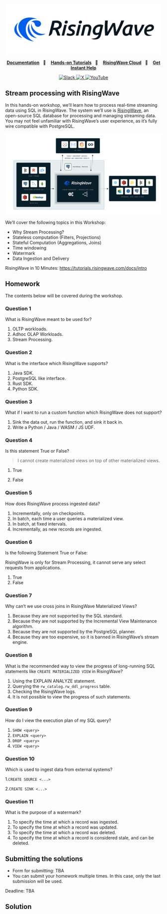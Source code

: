 <p align="center">
  <picture>
    <source srcset="https://github.com/risingwavelabs/risingwave/blob/main/.github/RisingWave-logo-dark.svg" width="500px" media="(prefers-color-scheme: dark)">
    <img src="https://github.com/risingwavelabs/risingwave/blob/main/.github/RisingWave-logo-light.svg" width="500px">
  </picture>
</p>


</div>

<p align="center">
  <a
    href="https://docs.risingwave.com/"
    target="_blank"
  ><b>Documentation</b></a>&nbsp;&nbsp;&nbsp;📑&nbsp;&nbsp;&nbsp;
  <a
    href="https://tutorials.risingwave.com/"
    target="_blank"
  ><b>Hands-on Tutorials</b></a>&nbsp;&nbsp;&nbsp;🎯&nbsp;&nbsp;&nbsp;
  <a
    href="https://cloud.risingwave.com/"
    target="_blank"
  ><b>RisingWave Cloud</b></a>&nbsp;&nbsp;&nbsp;🚀&nbsp;&nbsp;&nbsp;
  <a
    href="https://risingwave.com/slack"
    target="_blank"
  >
    <b>Get Instant Help</b>
  </a>
</p>
<div align="center">
  <a
    href="https://risingwave.com/slack"
    target="_blank"
  >
    <img alt="Slack" src="https://badgen.net/badge/Slack/Join%20RisingWave/0abd59?icon=slack" />
  </a>
  <a
    href="https://twitter.com/risingwavelabs"
    target="_blank"
  >
    <img alt="X" src="https://img.shields.io/twitter/follow/risingwavelabs" />
  </a>
  <a
    href="https://www.youtube.com/@risingwave-labs"
    target="_blank"
  >
    <img alt="YouTube" src="https://img.shields.io/youtube/channel/views/UCsHwdyBRxBpmkA5RRd0YNEA" />
  </a>
</div>

## Stream processing with RisingWave

In this hands-on workshop, we’ll learn how to process real-time streaming data using SQL in RisingWave. The system we’ll use is [RisingWave](https://github.com/risingwavelabs/risingwave), an open-source SQL database for processing and managing streaming data. You may not feel unfamiliar with RisingWave’s user experience, as it’s fully wire compatible with PostgreSQL.

![RisingWave](https://raw.githubusercontent.com/risingwavelabs/risingwave-docs/main/docs/images/new_archi_grey.png)

We’ll cover the following topics in this Workshop: 

- Why Stream Processing?
- Stateless computation (Filters, Projections)
- Stateful Computation (Aggregations, Joins)
- Time windowing
- Watermark
- Data Ingestion and Delivery

RisingWave in 10 Minutes:
https://tutorials.risingwave.com/docs/intro

## Homework

The contents below will be covered during the workshop.

### Question 1

What is RisingWave meant to be used for? 

1. OLTP workloads. 
2. Adhoc
OLAP Workloads. 
3. Stream Processing.

### Question 2

What is the interface which RisingWave supports? 

1. Java SDK. 
2. PostgreSQL like interface. 
3. Rust SDK. 
4. Python SDK.

### Question 3

What if I want to run a custom function which RisingWave does not
support? 

1. Sink the data out, run the function, and sink it back in. 
2. Write a Python / Java / WASM / JS UDF. 

### Question 4

Is this statement True or False?
> I cannot create materialized views
on top of other materialized views. 

1. True 

2. False

### Question 5

How does RisingWave process ingested data? 

1. Incrementally, only on
checkpoints. 
2. In batch, each time a user queries a materialized view.
3. In batch, at fixed intervals.
4. Incrementally, as new records are
ingested.

### Question 6

Is the following Statement True or False: 

RisingWave is only for Stream Processing, it cannot serve any select requests from applications. 

1. True 
2. False

### Question 7

Why can’t we use cross joins in RisingWave Materialized Views?

1. Because they are not supported by the SQL standard.
2. Because they are not supported by the Incremental View Maintenance algorithm.
3. Because they are not supported by the PostgreSQL planner.
4. Because they are too expensive, so it is banned in RisingWave’s stream engine.

### Question 8

What is the recommended way to view the progress of long-running SQL
statements like `CREATE MATERIALIZED VIEW` in RisingWave? 

1. Using the
EXPLAIN ANALYZE statement. 
2. Querying the `rw_catalog.rw_ddl_progress` table. 
3. Checking the RisingWave logs. 
4. It is not possible to view the progress of such statements.

### Question 9

How do I view the execution plan of my SQL query?

1. `SHOW <query>` 
2. `EXPLAIN <query>` 
3. `DROP <query>` 
4. `VIEW <query>`

### Question 10

Which is used to ingest data from external systems? 

1.`CREATE SOURCE <...>` 

2.`CREATE SINK <...>`

### Question 11

What is the purpose of a watermark? 

1. To specify the time at which a
record was ingested. 
2. To specify the time at which a record was
updated. 
3. To specify the time at which a record was deleted. 
4. To specify the time at which a record is considered stale, and can be
deleted.

## Submitting the solutions

- Form for submitting: TBA
- You can submit your homework multiple times. In this case, only the
last submission will be used.

Deadline: TBA

## Solution
